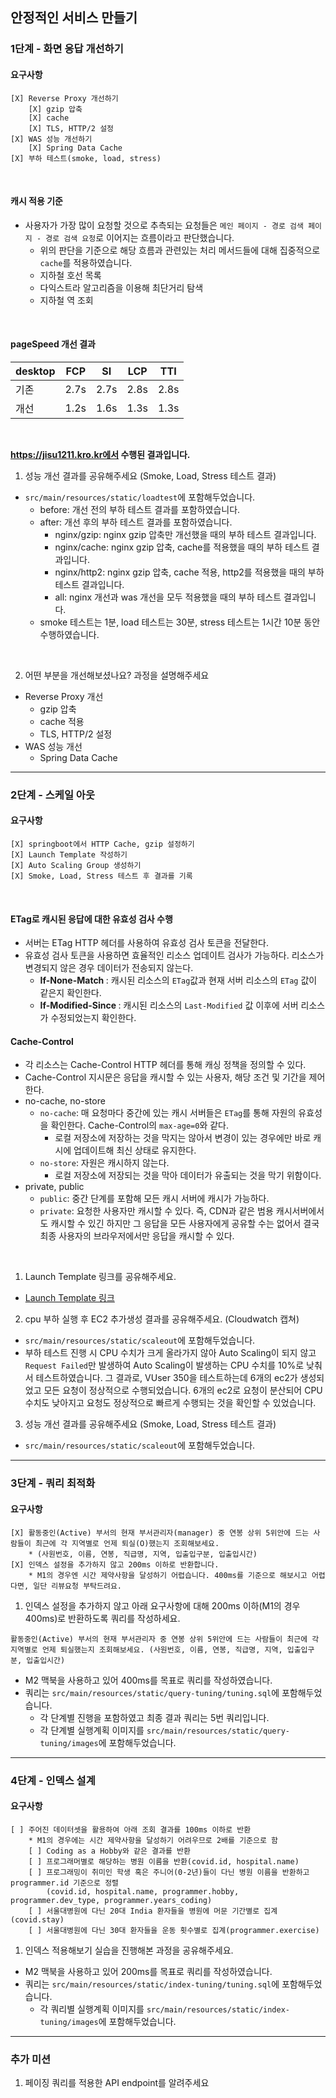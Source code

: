 ## 안정적인 서비스 만들기
### 1단계 - 화면 응답 개선하기
#### 요구사항
```
[X] Reverse Proxy 개선하기
    [X] gzip 압축
    [X] cache
    [X] TLS, HTTP/2 설정
[X] WAS 성능 개선하기
    [X] Spring Data Cache
[X] 부하 테스트(smoke, load, stress)
```

<br />

#### 캐시 적용 기준
* 사용자가 가장 많이 요청할 것으로 추측되는 요청들은 `메인 페이지 - 경로 검색 페이지 - 경로 검색 요청`로 이어지는 흐름이라고 판단했습니다.
  * 위의 판단을 기준으로 해당 흐름과 관련있는 처리 메서드들에 대해 집중적으로 `cache`를 적용하였습니다.
  * 지하철 호선 목록
  * 다익스트라 알고리즘을 이용해 최단거리 탐색
  * 지하철 역 조회

<br />

#### pageSpeed 개선 결과
| desktop | FCP  | SI   | LCP  | TTI  |
|--------|------|------|------|------|
| 기존     | 2.7s | 2.7s | 2.8s | 2.8s |
| 개선     | 1.2s | 1.6s | 1.3s | 1.3s |

<br />

<b> https://jisu1211.kro.kr에서 수행된 결과입니다. </b>

1. 성능 개선 결과를 공유해주세요 (Smoke, Load, Stress 테스트 결과)
* `src/main/resources/static/loadtest`에 포함해두었습니다.
  * before: 개선 전의 부하 테스트 결과를 포함하였습니다.
  * after: 개선 후의 부하 테스트 결과를 포함하였습니다.
    * nginx/gzip: nginx gzip 압축만 개선했을 때의 부하 테스트 결과입니다.
    * nginx/cache: nginx gzip 압축, cache를 적용했을 때의 부하 테스트 결과입니다.
    * nginx/http2: nginx gzip 압축, cache 적용, http2를 적용했을 때의 부하 테스트 결과입니다.
    * all: nginx 개선과 was 개선을 모두 적용했을 때의 부하 테스트 결과입니다.
  * smoke 테스트는 1분, load 테스트는 30분, stress 테스트는 1시간 10분 동안 수행하였습니다.

<br />

2. 어떤 부분을 개선해보셨나요? 과정을 설명해주세요
* Reverse Proxy 개선
  * gzip 압축
  * cache 적용
  * TLS, HTTP/2 설정
* WAS 성능 개선
  * Spring Data Cache
---

### 2단계 - 스케일 아웃
#### 요구사항
```
[X] springboot에서 HTTP Cache, gzip 설정하기
[X] Launch Template 작성하기
[X] Auto Scaling Group 생성하기
[X] Smoke, Load, Stress 테스트 후 결과를 기록
```

<br />

#### ETag로 캐시된 응답에 대한 유효성 검사 수행
* 서버는 ETag HTTP 헤더를 사용하여 유효성 검사 토큰을 전달한다.
* 유효성 검사 토큰을 사용하면 효율적인 리소스 업데이트 검사가 가능하다. 리소스가 변경되지 않은 경우 데이터가 전송되지 않는다.
  * <b> If-None-Match </b>: 캐시된 리소스의 `ETag`값과 현재 서버 리소스의 `ETag` 값이 같은지 확인한다.
  * <b> If-Modified-Since </b>: 캐시된 리소스의 `Last-Modified` 값 이후에 서버 리소스가 수정되었는지 확인한다.

#### Cache-Control
* 각 리소스는 Cache-Control HTTP 헤더를 통해 캐싱 정책을 정의할 수 있다.
* Cache-Control 지시문은 응답을 캐시할 수 있는 사용자, 해당 조건 및 기간을 제어한다.
* no-cache, no-store
  * `no-cache`: 매 요청마다 중간에 있는 캐시 서버들은 `ETag`를 통해 자원의 유효성을 확인한다. Cache-Control의 `max-age=0`와 같다.
    * 로컬 저장소에 저장하는 것을 막지는 않아서 변경이 있는 경우에만 바로 캐시에 업데이트해 최신 상태로 유지한다.
  * `no-store`: 자원은 캐시하지 않는다.
    * 로컬 저장소에 저장되는 것을 막아 데이터가 유출되는 것을 막기 위함이다.
* private, public
  * `public`: 중간 단계를 포함해 모든 캐시 서버에 캐시가 가능하다.
  * `private`: 요청한 사용자만 캐시할 수 있다. 즉, CDN과 같은 범용 캐시서버에서도 캐시할 수 있긴 하지만 그 응답을 모든 사용자에게 공유할 수는 없어서
     결국 최종 사용자의 브라우저에서만 응답을 캐시할 수 있다.

<br />

1. Launch Template 링크를 공유해주세요.
* [Launch Template 링크](https://ap-northeast-2.console.aws.amazon.com/ec2/v2/home?region=ap-northeast-2#LaunchTemplateDetails:launchTemplateId=lt-019f4c7c7f0594cc0)

2. cpu 부하 실행 후 EC2 추가생성 결과를 공유해주세요. (Cloudwatch 캡쳐)
* `src/main/resources/static/scaleout`에 포함해두었습니다.
* 부하 테스트 진행 시 CPU 수치가 크게 올라가지 않아 Auto Scaling이 되지 않고 `Request Failed`만 발생하여 Auto Scaling이 발생하는 CPU 수치를 10%로 낮춰서 테스트하였습니다.
  그 결과로, VUser 350을 테스트하는데 6개의 ec2가 생성되었고 모든 요청이 정상적으로 수행되었습니다.
  6개의 ec2로 요청이 분산되어 CPU 수치도 낮아지고 요청도 정상적으로 빠르게 수행되는 것을 확인할 수 있었습니다.

3. 성능 개선 결과를 공유해주세요 (Smoke, Load, Stress 테스트 결과)
* `src/main/resources/static/scaleout`에 포함해두었습니다.

---

### 3단계 - 쿼리 최적화
#### 요구사항
```
[X] 활동중인(Active) 부서의 현재 부서관리자(manager) 중 연봉 상위 5위안에 드는 사람들이 최근에 각 지역별로 언제 퇴실(O)했는지 조회해보세요.
    * (사원번호, 이름, 연봉, 직급명, 지역, 입출입구분, 입출입시간)
[X] 인덱스 설정을 추가하지 않고 200ms 이하로 반환합니다.
    * M1의 경우엔 시간 제약사항을 달성하기 어렵습니다. 400ms를 기준으로 해보시고 어렵다면, 일단 리뷰요청 부탁드려요.
```

1. 인덱스 설정을 추가하지 않고 아래 요구사항에 대해 200ms 이하(M1의 경우 400ms)로 반환하도록 쿼리를 작성하세요.
```
활동중인(Active) 부서의 현재 부서관리자 중 연봉 상위 5위안에 드는 사람들이 최근에 각 지역별로 언제 퇴실했는지 조회해보세요. (사원번호, 이름, 연봉, 직급명, 지역, 입출입구분, 입출입시간)
```
* M2 맥북을 사용하고 있어 400ms를 목표로 쿼리를 작성하였습니다.
* 쿼리는 `src/main/resources/static/query-tuning/tuning.sql`에 포함해두었습니다.
  * 각 단계별 진행을 포함하였고 최종 결과 쿼리는 5번 쿼리입니다.
  * 각 단계별 실행계획 이미지를 `src/main/resources/static/query-tuning/images`에 포함해두었습니다.

---

### 4단계 - 인덱스 설계
#### 요구사항
```
[ ] 주어진 데이터셋을 활용하여 아래 조회 결과를 100ms 이하로 반환
    * M1의 경우에는 시간 제약사항을 달성하기 어려우므로 2배를 기준으로 함
    [ ] Coding as a Hobby와 같은 결과를 반환
    [ ] 프로그래머별로 해당하는 병원 이름을 반환(covid.id, hospital.name)
    [ ] 프로그래밍이 취미인 학생 혹은 주니어(0-2년)들이 다닌 병원 이름을 반환하고 programmer.id 기준으로 정렬
        (covid.id, hospital.name, programmer.hobby, programmer.dev_type, programmer.years_coding)
    [ ] 서울대병원에 다닌 20대 India 환자들을 병원에 머문 기간별로 집계(covid.stay)
    [ ] 서울대병원에 다닌 30대 환자들을 운동 횟수별로 집계(programmer.exercise)
```

1. 인덱스 적용해보기 실습을 진행해본 과정을 공유해주세요.
* M2 맥북을 사용하고 있어 200ms를 목표로 쿼리를 작성하였습니다.
* 쿼리는 `src/main/resources/static/index-tuning/tuning.sql`에 포함해두었습니다.
  * 각 쿼리별 실행계획 이미지를 `src/main/resources/static/index-tuning/images`에 포함해두었습니다.

---

### 추가 미션

1. 페이징 쿼리를 적용한 API endpoint를 알려주세요
